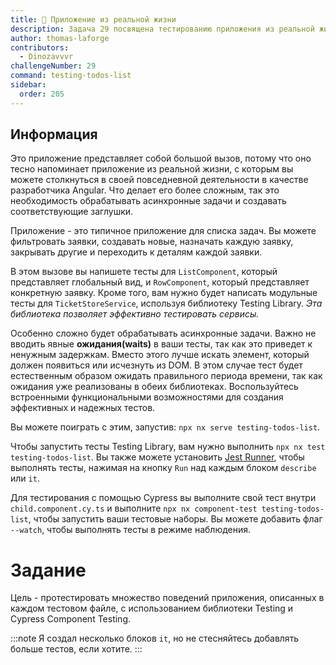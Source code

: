 ```yaml
---
title: 🔴 Приложение из реальной жизни
description: Задача 29 посвящена тестированию приложения из реальной жизни
author: thomas-laforge
contributors:
  - Dinozavvvr
challengeNumber: 29
command: testing-todos-list
sidebar:
  order: 205
---
```


## Информация

Это приложение представляет собой большой вызов, потому что оно тесно напоминает приложение из реальной жизни, с которым вы можете столкнуться в своей повседневной деятельности в качестве разработчика Angular. Что делает его более сложным, так это необходимость обрабатывать асинхронные задачи и создавать соответствующие заглушки.

Приложение - это типичное приложение для списка задач. Вы можете фильтровать заявки, создавать новые, назначать каждую заявку, закрывать другие и переходить к деталям каждой заявки.

В этом вызове вы напишете тесты для `ListComponent`, который представляет глобальный вид, и `RowComponent`, который представляет конкретную заявку. Кроме того, вам нужно будет написать модульные тесты для `TicketStoreService`, используя библиотеку Testing Library. _Эта библиотека позволяет эффективно тестировать сервисы._

Особенно сложно будет обрабатывать асинхронные задачи. Важно не вводить явные <b>ожидания(waits)</b> в ваши тесты, так как это приведет к ненужным задержкам. Вместо этого лучше искать элемент, который должен появиться или исчезнуть из DOM. В этом случае тест будет естественным образом ожидать правильного периода времени, так как ожидания уже реализованы в обеих библиотеках. Воспользуйтесь встроенными функциональными возможностями для создания эффективных и надежных тестов.

Вы можете поиграть с этим, запустив: `npx nx serve testing-todos-list`.

Чтобы запустить тесты Testing Library, вам нужно выполнить `npx nx test testing-todos-list`. Вы также можете установить [Jest Runner](https://marketplace.visualstudio.com/items?itemName=firsttris.vscode-jest-runner), чтобы выполнять тесты, нажимая на кнопку `Run` над каждым блоком `describe` или `it`.

Для тестирования с помощью Cypress вы выполните свой тест внутри `child.component.cy.ts` и выполните `npx nx component-test testing-todos-list`, чтобы запустить ваши тестовые наборы. Вы можете добавить флаг `--watch`, чтобы выполнять тесты в режиме наблюдения.

# Задание

Цель - протестировать множество поведений приложения, описанных в каждом тестовом файле, с использованием библиотеки Testing и Cypress Component Testing.

:::note
Я создал несколько блоков `it`, но не стесняйтесь добавлять больше тестов, если хотите.
:::
